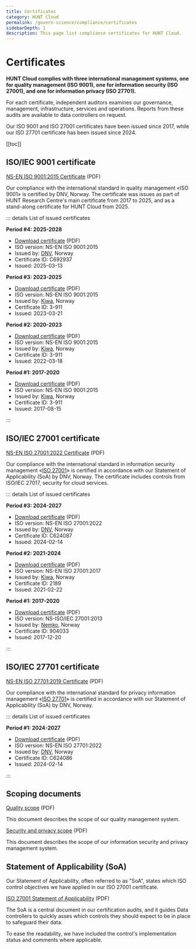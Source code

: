 ```yaml
---
title: Certificates
category: HUNT Cloud
permalink: /govern-science/compliance/certificates
sidebarDepth: 1
description: This page list compliance certificates for HUNT Cloud.
---
```


# Certificates

**HUNT Cloud complies with three international management systems, one for quality management (ISO 9001), one for information security (ISO 27001), and one for information privacy (ISO 27701).** 

For each certificate, independent auditors examines our governance, management, infrastructure, services and operations. Reports from these audits are available to data controllers on request.

Our ISO 9001 and ISO 27001 certificates have been issued since 2017, while our ISO 27701 certificate has been issued since 2024. 

[[toc]]

## ISO/IEC 9001 certificate

[NS-EN ISO 9001:2015 Certificate](https://assets.hdc.ntnu.no/assets/certificates/hunt-cloud-certificate-iso9001-2025.pdf) (PDF)

Our compliance with the international standard in quality management «ISO 9001» is certified by DNV, Norway. The certificate was issues as part of HUNT Research Centre's main certificate from 2017 to 2025, and as a stand-along certificate for HUNT Cloud from 2025.

::: details List of issued certificates

**Period #4: 2025-2028**

* [Download certificate](https://assets.hdc.ntnu.no/assets/certificates/hunt-cloud-certificate-iso9001-2025.pdf) (PDF)
* ISO version: NS-EN ISO 9001:2015
* Issued by: [DNV](https://www.dnv.com/), Norway
* Certificate ID: C692937
* Issued: 2025-03-13

**Period #3: 2023-2025**

* [Download certificate](https://assets.hdc.ntnu.no/assets/certificates/hunt-cloud-certificate-iso9001-2023.pdf) (PDF)
* ISO version: NS-EN ISO 9001:2015
* Issued by: [Kiwa](https://www.kiwa.com/en/), Norway
* Certificate ID: 3-911
* Issued: 2023-03-21

**Period #2: 2020-2023**

* [Download certificate](https://assets.hdc.ntnu.no/assets/certificates/hunt-cloud-certificate-iso9001-2020.pdf) (PDF)
* ISO version: NS-EN ISO 9001:2015
* Issued by: [Kiwa](https://www.kiwa.com/en/), Norway
* Certificate ID: 3-911
* Issued: 2022-03-18

**Period #1: 2017-2020**

* [Download certificate](https://assets.hdc.ntnu.no/assets/certificates/hunt-cloud-certificate-iso9001-2017.pdf) (PDF)
* ISO version: NS-EN ISO 9001:2015
* Issued by: [Kiwa](https://www.kiwa.com/en/), Norway
* Certificate ID: 3-911
* Issued: 2017-08-15

:::

## ISO/IEC 27001 certificate

[NS-EN ISO 27001:2022 Certificate](https://assets.hdc.ntnu.no/assets/certificates/hunt-cloud-certificate-iso27001-2025.pdf) (PDF)

Our compliance with the international standard in information security management «[ISO 27001](https://www.iso.org/isoiec-27001-information-security.html)» is certified in accordance with our Statement of Applicability (SoA) by DNV, Norway. The certificate includes controls from ISO/IEC 27017, security for cloud services.

::: details List of issued certificates

**Period #3: 2024-2027**

* [Download certificate](https://assets.hdc.ntnu.no/assets/certificates/hunt-cloud-certificate-iso27001-2025.pdf) (PDF)
* ISO version: NS-EN ISO 27001:2022
* Issued by: [DNV](https://www.dnv.com/), Norway
* Certificate ID: C624087
* Issued: 2024-02-14

**Period #2: 2021-2024**

* [Download certificate](https://assets.hdc.ntnu.no/assets/certificates/hunt-cloud-certificate-iso27001-2021.pdf) (PDF)
* ISO version: NS-EN ISO 27001:2017
* Issued by: [Kiwa](https://www.kiwa.com/en/), Norway
* Certificate ID: 2189
* Issued: 2021-02-22

**Period #1: 2017-2020**

* [Download certificate](https://assets.hdc.ntnu.no/assets/certificates/hunt-cloud-certificate-iso27001-2017.pdf) (PDF)
* ISO version: NS-ISO/IEC 27001:2013
* Issued by: [Nemko](https://www.nemko.com/), Norway
* Certificate ID: 904033
* Issued: 2017-12-20

:::


## ISO/IEC 27701 certificate

[NS-EN ISO 27701:2019 Certificate](https://assets.hdc.ntnu.no/assets/certificates/hunt-cloud-certificate-iso27701-2025.pdf) (PDF)

Our compliance with the international standard for privacy information management «[ISO 27701](https://www.iso.org/standard/71670.html)» is certified in accordance with our Statement of Applicability (SoA) by DNV, Norway. 

::: details List of issued certificates

**Period #1: 2024-2027**

* [Download certificate](https://assets.hdc.ntnu.no/assets/certificates/hunt-cloud-certificate-iso27701-2025.pdf) (PDF)
* ISO version: NS-EN ISO 27701:2022
* Issued by: [DNV](https://www.dnv.com/), Norway
* Certificate ID: C624086
* Issued: 2024-02-14

:::


## Scoping documents

[Quality scope](https://assets.hdc.ntnu.no/assets/certificates/hunt-cloud-quality-scope.pdf) (PDF)

This document describes the scope of our quality management system.

[Security and privacy scope](https://assets.hdc.ntnu.no/assets/certificates/hunt-cloud-security-and-privacy-scope.pdf) (PDF)

This document describes the scope of our information security and privacy management system.

## Statement of Applicability (SoA)

Our Statement of Applicability, often referred to as "SoA", states which ISO control objectives we have applied in our ISO 27001 certificate. 

[ISO 27001 Statement of Applicability](https://assets.hdc.ntnu.no/assets/certificates/hunt-cloud-soa-iso27001.pdf) (PDF)

The SoA is a central document in our certification audits, and it guides Data controllers to quickly asses which controls they should expect to be in place to safeguard their data. 

To ease the readability, we have included the control's implementation status and comments where applicable.

